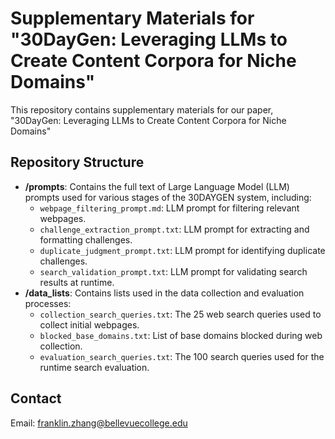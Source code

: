 # Supplementary Materials for "30DayGen: Leveraging LLMs to Create Content Corpora for Niche Domains"

This repository contains supplementary materials for our paper, "30DayGen: Leveraging LLMs to Create Content Corpora for Niche Domains"

## Repository Structure

- **/prompts**: Contains the full text of Large Language Model (LLM) prompts used for various stages of the 30DAYGEN system, including:
  - `webpage_filtering_prompt.md`: LLM prompt for filtering relevant webpages.
  - `challenge_extraction_prompt.txt`: LLM prompt for extracting and formatting challenges.
  - `duplicate_judgment_prompt.txt`: LLM prompt for identifying duplicate challenges.
  - `search_validation_prompt.txt`: LLM prompt for validating search results at runtime.
- **/data_lists**: Contains lists used in the data collection and evaluation processes:
  - `collection_search_queries.txt`: The 25 web search queries used to collect initial webpages.
  - `blocked_base_domains.txt`: List of base domains blocked during web collection.
  - `evaluation_search_queries.txt`: The 100 search queries used for the runtime search evaluation.

## Contact

Email: franklin.zhang@bellevuecollege.edu

